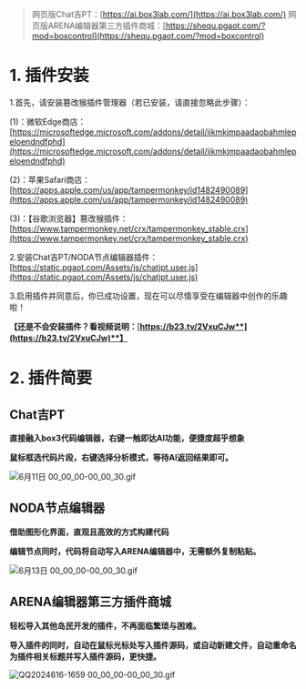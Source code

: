 > 网页版Chat吉PT：[https://ai.box3lab.com/](https://ai.box3lab.com/)
> 网页版ARENA编辑器第三方插件商城：[https://shequ.pgaot.com/?mod=boxcontrol](https://shequ.pgaot.com/?mod=boxcontrol)

# 1. 插件安装
1.首先，请安装簒改猴插件管理器（若已安装，请直接忽略此步骤）：

(1)：微软Edge商店：[https://microsoftedge.microsoft.com/addons/detail/iikmkjmpaadaobahmlepeloendndfphd](https://microsoftedge.microsoft.com/addons/detail/iikmkjmpaadaobahmlepeloendndfphd)

(2)：苹果Safari商店：[https://apps.apple.com/us/app/tampermonkey/id1482490089](https://apps.apple.com/us/app/tampermonkey/id1482490089)

(3)：【谷歌浏览器】篡改猴插件：[https://www.tampermonkey.net/crx/tampermonkey_stable.crx](https://www.tampermonkey.net/crx/tampermonkey_stable.crx)

2.安装Chat吉PT/NODA节点编辑器插件：[https://static.pgaot.com/Assets/js/chatjpt.user.js](https://static.pgaot.com/Assets/js/chatjpt.user.js) 

3.启用插件并同意后，你已成功设置，现在可以尽情享受在编辑器中创作的乐趣啦！

**【还是不会安装插件？看视频说明：**[**https://b23.tv/2VxuCJw**](https://b23.tv/2VxuCJw)**】**

# 2. 插件简要

## Chat吉PT

**直接融入box3代码编辑器，右键一触即达AI功能，便捷度超乎想象**

**鼠标框选代码片段，右键选择分析模式，等待AI返回结果即可。**

![6月11日 00_00_00-00_00_30.gif](images/1.gif)

## NODA节点编辑器

**借助图形化界面，直观且高效的方式构建代码**

**编辑节点同时，代码将自动写入ARENA编辑器中，无需额外复制粘贴。**

![6月13日 00_00_00-00_00_30.gif](images/2.gif)

## ARENA编辑器第三方插件商城

**轻松导入其他岛民开发的插件，不再面临繁琐与困难。**

**导入插件的同时，自动在鼠标光标处写入插件源码，或自动新建文件，自动重命名为插件相关标题并写入插件源码，更快捷。**

![QQ2024616-1659 00_00_00-00_00_30.gif](images/3.gif)
